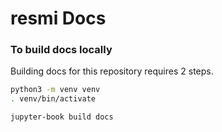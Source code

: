 # resmi Docs



### To build docs locally

Building docs for this repository requires 2 steps.

```bash
python3 -m venv venv
. venv/bin/activate
```

```bash
jupyter-book build docs
```

